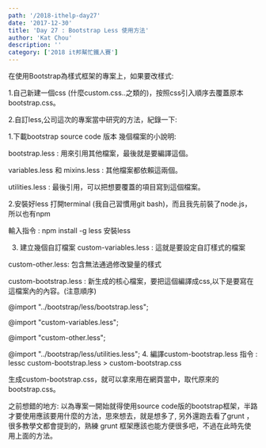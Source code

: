 ```yaml
---
path: '/2018-ithelp-day27'
date: '2017-12-30'
title: 'Day 27 : Bootstrap Less 使用方法'
author: 'Kat Chou'
description: ''
category: ['2018 it邦幫忙鐵人賽']
---
```


在使用Bootstrap為樣式框架的專案上，如果要改樣式:

1.自己新建一個css (什麼custom.css..之類的)，按照css引入順序去覆蓋原本bootstrap.css。

2.自訂less,公司這次的專案當中研究的方法，紀錄一下:

1.下載bootstrap source code 版本
幾個檔案的小說明:

bootstrap.less : 用來引用其他檔案，最後就是要編譯這個。

variables.less 和 mixins.less : 其他檔案都依賴這兩個。

utilities.less : 最後引用，可以把想要覆蓋的項目寫到這個檔案。

2.安裝好less
打開terminal (我自己習慣用git bash)，而且我先前裝了node.js，所以也有npm

輸入指令 : npm install -g less 安裝less

3. 建立幾個自訂檔案
custom-variables.less : 這就是要設定自訂樣式的檔案

custom-other.less: 包含無法通過修改變量的樣式

custom-bootstrap.less : 新生成的核心檔案，要把這個編譯成css,以下是要寫在這檔案內的內容。(注意順序)

@import "../bootstrap/less/bootstrap.less";

@import "custom-variables.less";

@import "custom-other.less";

@import "../bootstrap/less/utilities.less";
4. 編譯custom-bootstrap.less
指令 : lessc custom-bootstrap.less > custom-bootstrap.css

生成custom-bootstrap.css，就可以拿來用在網頁當中，取代原來的bootstrap.css。

之前想錯的地方: 以為專案一開始就得使用source code版的bootstrap框架，半路才要使用應該要用什麼的方法，思來想去，就是想多了, 另外還跑去看了grunt ，很多教學文都會提到的，熟練 grunt 框架應該也能方便很多吧，不過在此時先使用上面的方法。
